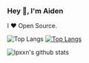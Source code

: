 ### Hey 👋, I'm Aiden

I ❤ Open Source. 

![Top Langs](https://github-readme-stats.vercel.app/api/top-langs/?username=lpxxn&hide=html)
[![Top Langs](https://github-readme-stats.vercel.app/api/top-langs/?username=anuraghazra)](https://github.com/anuraghazra/github-readme-stats)

![lpxxn's github stats](https://github-readme-stats.vercel.app/api?username=lpxxn&show_icons=true&count_private=true&line_height=40)
